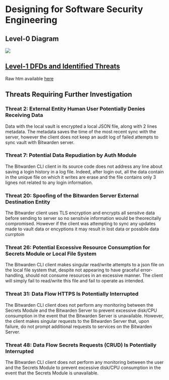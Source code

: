 # Designing for Software Security Engineering

## Level-0 Diagram
![](https://github.com/caseyschmitz/CYBR8420-GotRoot/blob/master/Images/L0_Bitwarden.png)

## [Level-1 DFDs and Identified Threats](https://github.com/caseyschmitz/CYBR8420-GotRoot/blob/master/Images/Bitwarden_DFD.pdf)
Raw htm available [here](https://github.com/caseyschmitz/CYBR8420-GotRoot/blob/master/Images/DFD_Bitwarden.htm)

## Threats Requiring Further Investigation

### Threat 2: External Entity Human User Potentially Denies Receiving Data

Data with the local vault is encrypted a local JSON file, along with 2 lines metadata. The metadata saves the time of the most recent sync with the server, however the client does not keep an audit log of failed attempts to sync vault with Bitwarden server.

### Threat 7: Potential Data Repudiation by Auth Module 
The Bitwarden CLI client in its source code does not address any line about saving a login history in a log file. Indeed, after login out, all the data contain in the unique file on which it writes are erase and the file contains only 3 lignes not related to any login information.

### Threat 20: Spoofing of the Bitwarden Server External Destination Entity
The Bitwarder client uses TLS encryption and encrypts all sensitve data before sending to server so no sensitvie information would be theorecitally compromised. However if the client was attempting to sync any updates made to vault data or encyptions it may result in lost data or possbile data currptoin

### Threat 26: Potential Excessive Resource Consumption for Secrets Module or Local File System
The Bitwarden CLI client makes singular read/write attempts to a json file on the local file system that, despite not appearing to have graceful error-handling, should not consume resources in an excessive manner. The client will simply fail to read/write this file and fail to operate as intended.

### Threat 31: Data Flow HTTPS Is Potentially Interrupted
The Bitwarden CLI client does not perform any monitoring between the Secrets Module and the Bitwarden Server to prevent excessive disk/CPU consumption in the event that the Bitwarden Server is unavailable. However, the client makes singular requests to the Bitwarden Server that, upon failure, do not prompt additional requests to services on the Bitwarden Server.

### Threat 48: Data Flow Secrets Requests (CRUD) Is Potentially Interrupted
The Bitwarden CLI client does not perform any monitoring between the user and the Secrets Module to prevent excessive disk/CPU consumption in the event that the Secrets Module is unavailable.
